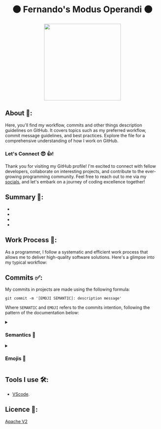<h1 align="center">🟠 Fernando's Modus Operandi 🟠</h1>

<div align="center">
	<a href="link_for_webite">
	<img height = "250em" src = "" />
    </a>
</div>

## About 🤔:

Here, you'll find my workflow, commits and other things description guidelines on GitHub. It covers topics such as my preferred workflow, commit message guidelines, and best practices. Explore the file for a comprehensive understanding of how I work on GitHub.

### Let's Connect 😎 👍!

Thank you for visiting my GitHub profile! I'm excited to connect with fellow developers, collaborate on interesting projects, and contribute to the ever-growing programming community. Feel free to reach out to me via my [socials](https://linkr.bio/kjlyr), and let's embark on a journey of coding excellence together!

## Summary 📝:

-
-
-
-

## Work Process 💪:

As a programmer, I follow a systematic and efficient work process that allows me to deliver high-quality software solutions. Here's a glimpse into my typical workflow:

## Commits ✅:

My commits in projects are made using the following formula:

	git commit -m '[EMOJI SEMANTIC]: description message'

Where ```SEMANTIC``` and ```EMOJI``` refers to the commits intention, following the pattern of the documentation below:

<details>
  <summary><h3>Semantics 💭</h3></summary>
  <ul>
    <li><strong>[TEST]</strong>: Is related to testing changes or adding new tests to the codebase.</li>
    <li><strong>[DOCS]</strong>: Involves documentation changes, such as updating or adding documentation.</li>
    <li><strong>[PERF]</strong>: Focuses on performance improvements in the code.</li>
    <li><strong>[CHORE]</strong>: Includes changes that are related to general maintenance tasks, such as updating dependencies or configuring build tools.</li>
    <li><strong>[STYLE]</strong>: Pertains to code style changes, such as formatting or renaming variables.</li>
    <li><strong>[BUILD]</strong>: Involves modifications to the build system or external dependencies.</li>
    <li><strong>[FIX]</strong>: Addresses bug fixes or resolves issues in the codebase.</li>
    <li><strong>[REFACTOR]</strong>: Involves refactoring the code, meaning restructuring or optimizing it without adding new features or fixing bugs.</li>
    <li><strong>[FEAT]</strong>: Introduces new features or implements significant changes to the codebase.</li>
  </ul>
</details>

<details>
<summary><h3>Emojis 🤪</h3></summary>

_Emojis ideas and meanings where taken in [this project](https://gitmoji.dev/)._

<table>
  <thead>
    <tr>
      <th>Emoji</th>
      <th>Meaning</th>
    </tr>
  </thead>
  <tbody>
    <tr>
      <td>🎨</td>
      <td>Improving structure / format of the code.</td>
    </tr>
    <tr>
      <td>⚡️</td>
      <td>Improving performance.</td>
    </tr>
    <tr>
      <td>🔥</td>
      <td>Removing code or files.</td>
    </tr>
    <tr>
      <td>🐛</td>
      <td>Fixing a bug.</td>
    </tr>
    <tr>
      <td>🚑</td>
      <td>Critical hotfix.</td>
    </tr>
    <tr>
      <td>✨</td>
      <td>Introducing new features.</td>
    </tr>
    <tr>
      <td>📝</td>
      <td>Writing docs.</td>
    </tr>
    <tr>
      <td>🚀</td>
      <td>Deploying stuff.</td>
    </tr>
    <tr>
      <td>💄</td>
      <td>Updating the UI and style files.</td>
    </tr>
    <tr>
      <td>🎉</td>
      <td>Initial commit.</td>
    </tr>
    <tr>
      <td>✅</td>
      <td>Updating tests.</td>
    </tr>
    <tr>
      <td>🔒</td>
      <td>Fixing security issues.</td>
    </tr>
    <tr>
      <td>🍎</td>
      <td>Fixing something on macOS.</td>
    </tr>
    <tr>
      <td>🐧</td>
      <td>Fixing something on Linux.</td>
    </tr>
    <tr>
      <td>🏁</td>
      <td>Fixing something on Windows.</td>
    </tr>
    <tr>
      <td>🤖</td>
      <td>Fixing something on Android.</td>
    </tr>
    <tr>
      <td>🍏</td>
      <td>Fixing something on iOS.</td>
    </tr>
    <tr>
      <td>🔖</td>
      <td>Releasing / Version tags.</td>
    </tr>
    <tr>
      <td>🚨</td>
      <td>Removing linter warnings.</td>
    </tr>
    <tr>
      <td>🚧</td>
      <td>Work in progress.</td>
    </tr>
    <tr>
      <td>💚</td>
      <td>Fixing CI Build.</td>
    </tr>
    <tr>
      <td>⬇️</td>
      <td>Downgrading dependencies.</td>
    </tr>
    <tr>
      <td>⬆️</td>
      <td>Upgrading dependencies.</td>
    </tr>
    <tr>
      <td>📌</td>
      <td>Pinning dependencies to specific versions.</td>
    </tr>
    <tr>
      <td>👷</td>
      <td>Adding CI build system.</td>
    </tr>
    <tr>
      <td>📈</td>
      <td>Adding analytics or tracking code.</td>
    </tr>
    <tr>
      <td>♻️</td>
      <td>Refactoring code.</td>
    </tr>
    <tr>
      <td>🐳</td>
      <td>Work about Docker.</td>
    </tr>
    <tr>
      <td>➕</td>
      <td>Adding a dependency.</td>
    </tr>
    <tr>
      <td>➖</td>
      <td>Removing a dependency.</td>
    </tr>
    <tr>
      <td>🔧</td>
      <td>Changing configuration files.</td>
    </tr>
    <tr>
      <td>🌐</td>
      <td>Internationalization and localization.</td>
    </tr>
    <tr>
      <td>✏️</td>
      <td>Fixing typos.</td>
    </tr>
    <tr>
      <td>💩</td>
      <td>Writing bad code that needs to be improved.</td>
    </tr>
    <tr>
      <td>⏪</td>
      <td>Reverting changes.</td>
    </tr>
    <tr>
      <td>🔀</td>
      <td>Merging branches.</td>
    </tr>
    <tr>
      <td>📦</td>
      <td>Updating compiled files or packages.</td>
    </tr>
    <tr>
      <td>👽</td>
      <td>Updating code due to external API changes.</td>
    </tr>
    <tr>
      <td>🚚</td>
      <td>Moving or renaming files.</td>
    </tr>
    <tr>
      <td>📄</td>
      <td>Adding or updating license.</td>
    </tr>
    <tr>
      <td>💥</td>
      <td>Introducing breaking changes.</td>
    </tr>
    <tr>
      <td>🍱</td>
      <td>Adding or updating assets.</td>
    </tr>
    <tr>
      <td>👌</td>
      <td>Updating code due to code review changes.</td>
    </tr>
    <tr>
      <td>♿️</td>
      <td>Improving accessibility.</td>
    </tr>
    <tr>
      <td>💡</td>
      <td>Documenting source code.</td>
    </tr>
    <tr>
      <td>🍻</td>
      <td>Writing code drunkenly.</td>
    </tr>
    <tr>
      <td>💬</td>
      <td>Updating text and literals.</td>
    </tr>
    <tr>
      <td>🗃</td>
      <td>Performing database related changes.</td>
    </tr>
    <tr>
      <td>🔊</td>
      <td>Adding logs.</td>
    </tr>
    <tr>
      <td>🔇</td>
      <td>Removing logs.</td>
    </tr>
    <tr>
      <td>👥</td>
      <td>Adding contributor(s).</td>
    </tr>
    <tr>
      <td>🚸</td>
      <td>Improving user experience / usability.</td>
    </tr>
    <tr>
      <td>🏗</td>
      <td>Making architectural changes.</td>
    </tr>
    <tr>
      <td>📱</td>
      <td>Working on responsive design.</td>
    </tr>
    <tr>
      <td>🤡</td>
      <td>Mocking things.</td>
    </tr>
    <tr>
      <td>🥚</td>
      <td>Adding an easter egg.</td>
    </tr>
    <tr>
      <td>🙈</td>
      <td>Adding or updating a .gitignore file.</td>
    </tr>
    <tr>
      <td>📸</td>
      <td>Adding or updating snapshots.</td>
    </tr>
    <tr>
      <td>⚗</td>
      <td>Experimenting new things.</td>
    </tr>
    <tr>
      <td>🔍</td>
      <td>Improving SEO.</td>
    </tr>
    <tr>
      <td>☸️</td>
      <td>Work about Kubernetes.</td>
    </tr>
    <tr>
      <td>🏷️</td>
      <td>Adding or updating types (Flow, TypeScript).</td>
    </tr>
  </tbody>
</table>
</details>

## Tools I use 🛠️: 

- [VScode](https://code.visualstudio.com/). 

## Licence 📜:

[Apache V2](https://choosealicense.com/licenses/apache-2.0/)
